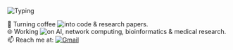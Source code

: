![Typing](https://readme-typing-svg.herokuapp.com?lines=Hi+there+👋&width=500&height=50)


🚀 Turning coffee ![into](https://img.shields.io/badge/into-red) code & research papers.  
🌐 Working ![on](https://img.shields.io/badge/on-red) AI, network computing, bioinformatics & medical research.  
📫 Reach me at: [![Gmail](https://img.shields.io/badge/Gmail-D14836?style=flat&logo=gmail&logoColor=white)](mailto:sabazare.zrz@gmail.com)



